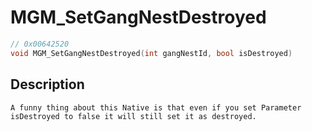 # MGM_SetGangNestDestroyed
```c
// 0x00642520
void MGM_SetGangNestDestroyed(int gangNestId, bool isDestroyed)
```
## Description
```
A funny thing about this Native is that even if you set Parameter isDestroyed to false it will still set it as destroyed.
```
